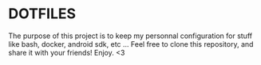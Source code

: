 # DOTFILES

The purpose of this project is to keep my personnal configuration for stuff like bash, docker, android sdk, etc ...
Feel free to clone this repository, and share it with your friends!
Enjoy. <3
